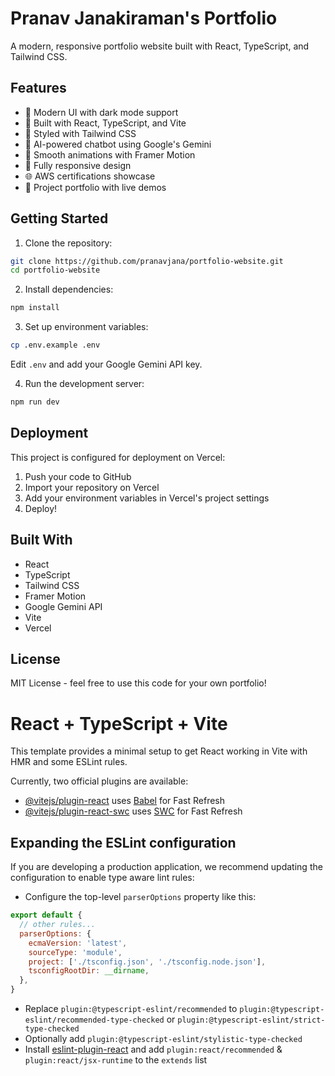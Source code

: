 # Pranav Janakiraman's Portfolio

A modern, responsive portfolio website built with React, TypeScript, and Tailwind CSS.

## Features

- 🎨 Modern UI with dark mode support
- 🚀 Built with React, TypeScript, and Vite
- 💅 Styled with Tailwind CSS
- 🤖 AI-powered chatbot using Google's Gemini
- 🎯 Smooth animations with Framer Motion
- 📱 Fully responsive design
- 🌐 AWS certifications showcase
- 📂 Project portfolio with live demos

## Getting Started

1. Clone the repository:
```bash
git clone https://github.com/pranavjana/portfolio-website.git
cd portfolio-website
```

2. Install dependencies:
```bash
npm install
```

3. Set up environment variables:
```bash
cp .env.example .env
```
Edit `.env` and add your Google Gemini API key.

4. Run the development server:
```bash
npm run dev
```

## Deployment

This project is configured for deployment on Vercel:

1. Push your code to GitHub
2. Import your repository on Vercel
3. Add your environment variables in Vercel's project settings
4. Deploy!

## Built With

- React
- TypeScript
- Tailwind CSS
- Framer Motion
- Google Gemini API
- Vite
- Vercel

## License

MIT License - feel free to use this code for your own portfolio!

# React + TypeScript + Vite

This template provides a minimal setup to get React working in Vite with HMR and some ESLint rules.

Currently, two official plugins are available:

- [@vitejs/plugin-react](https://github.com/vitejs/vite-plugin-react/blob/main/packages/plugin-react/README.md) uses [Babel](https://babeljs.io/) for Fast Refresh
- [@vitejs/plugin-react-swc](https://github.com/vitejs/vite-plugin-react-swc) uses [SWC](https://swc.rs/) for Fast Refresh

## Expanding the ESLint configuration

If you are developing a production application, we recommend updating the configuration to enable type aware lint rules:

- Configure the top-level `parserOptions` property like this:

```js
export default {
  // other rules...
  parserOptions: {
    ecmaVersion: 'latest',
    sourceType: 'module',
    project: ['./tsconfig.json', './tsconfig.node.json'],
    tsconfigRootDir: __dirname,
  },
}
```

- Replace `plugin:@typescript-eslint/recommended` to `plugin:@typescript-eslint/recommended-type-checked` or `plugin:@typescript-eslint/strict-type-checked`
- Optionally add `plugin:@typescript-eslint/stylistic-type-checked`
- Install [eslint-plugin-react](https://github.com/jsx-eslint/eslint-plugin-react) and add `plugin:react/recommended` & `plugin:react/jsx-runtime` to the `extends` list
